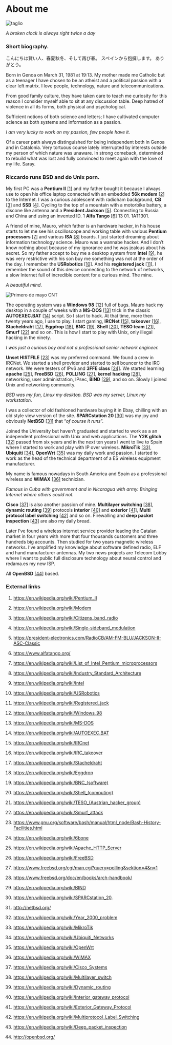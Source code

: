 # About me

![taglio](http://telecomlobby.com/Images/41442503_10217626665321011_2490918823650131968_n.jpg)

*A broken clock is always right twice a day*

### Short biography.

こんにちは賢い人、春夏秋冬、そして再び春。 スペインから抱擁します。 ありがとう。

Born in Genoa on March 31, 1981 at 19:13. My mother made me Catholic but as a teenager I have chosen to be an atheist and a political passion with a clear left matrix. I love people, technology, nature and telecommunications.

From good family culture, they have taken care to teach me curiosity for this reason I consider myself able to sit at any discussion table. Deep hatred of violence in all its forms, both physical and psychological.

Sufficient notions of both science and letters; I have cultivated computer science as both systems and information as a passion. 

*I am very lucky to work on my passion, few people have it.*

Of a career path always distinguished for being independent both in Genoa and in Catalonia. Very tortuous course lately interrupted by interests outside my person of which nature was unaware. In strong comeback, determined to rebuild what was lost and fully convinced to meet again with the love of my life. Saray.

### Riccardo runs BSD and do Unix porn.

My first PC was a **Pentium II** [[1]](https://en.wikipedia.org/wiki/Pentium_II) and my father bought it because I always use to open his office laptop connected with an embedded **56k modem** [[2]](https://en.wikipedia.org/wiki/Modem) to the Internet. I was a curious adolescent with radioham background, **CB** [[3]](https://en.wikipedia.org/wiki/Citizens_band_radio) and **SSB** [[4]](https://en.wikipedia.org/wiki/Single-sideband_modulation). Cycling to the top of a mountain with a motorbike battery, a discone like antenna and a **President Jackson** [[5]](https://president-electronics.com/RadioCB/AM-FM-BLU/JACKSON-II-ASC-Classic). Connecting to Russia and China and using an invented ID. 1 **Alfa Tango** [[6]](https://www.alfatango.org/) 13 01. 1AT1301.

A friend of mine, Mauro, which father is an hardware hacker, in his house starts to let me see his oscilloscope and working table with various **Pentium processors** [[7]](https://en.wikipedia.org/wiki/List_of_Intel_Pentium_microprocessors) and various **ISA** [[8]](https://en.wikipedia.org/wiki/Industry_Standard_Architecture) boards. I just started dreaming about information technology science. Mauro was a wannabe hacker. And I don’t know nothing about because of my ignorance and he was jealous about his secret. So my father accept to buy me a desktop system from **Intel** [[9]](https://en.wikipedia.org/wiki/Intel), he was very restrictive with his son buy me something was not at the order of the day. I remember the **USRobotics** [[10]](https://en.wikipedia.org/wiki/USRobotics). And his **registered jack** [[11]](https://en.wikipedia.org/wiki/Registered_jack). I remember the sound of this device connecting to the network of networks, a slow Internet full of incredible content for a curious mind. The mine.

*A beautiful mind*.

![Primero de mayo CNT](http://telecomlobby.com/Images/queninguquedienrere.webp)

The operating system was a **Windows 98** [[12]](https://en.wikipedia.org/wiki/Windows_98) full of bugs. Mauro hack my desktop in a couple of weeks with a **MS-DOS** [[13]](https://en.wikipedia.org/wiki/MS-DOS) trick in the classic **AUTOEXEC.BAT** [[14]](https://en.wikipedia.org/wiki/AUTOEXEC.BAT) script. So I start to hack. At that time, more then twenty years ago, I use to play. I start gaming, **IRCNet** [[15]](https://en.wikipedia.org/wiki/IRCnet), **takeover** [[16]](https://en.wikipedia.org/wiki/IRC_takeover), **Stacheldraht** [[17]](https://en.wikipedia.org/wiki/Stacheldraht), **Eggdrop** [[18]](https://en.wikipedia.org/wiki/Eggdrop), **BNC** [[19]](https://en.wikipedia.org/wiki/BNC_(software)), **Shell** [[20]](https://en.wikipedia.org/wiki/Shell_(computing)), **TESO team** [[21]](https://en.wikipedia.org/wiki/TESO_(Austrian_hacker_group)), **Smurf** [[22]](https://en.wikipedia.org/wiki/Smurf_attack) and so on. This is how I start to play with Unix, only illegal hacking in the ninety. 

*I was just a curious boy and not a professional senior network engineer.* 

**Unset HISTFILE** [[23]](https://www.gnu.org/software/bash/manual/html_node/Bash-History-Facilities.html) was my preferred command. We found a crew in IRCNet. We started a shell provider and started to sell bouncer to the IRC network. We were testers of IPv6 and **3FFE class** [[24]](https://en.wikipedia.org/wiki/6bone). We started learning **apache** [[25]](https://en.wikipedia.org/wiki/Apache_HTTP_Server), **FreeBSD** [[26]](https://en.wikipedia.org/wiki/FreeBSD), **POLLING** [[27]](https://www.freebsd.org/cgi/man.cgi?query=polling&sektion=4&n=1), **kernel hacking** [[28]](https://www.freebsd.org/doc/en/books/arch-handbook/), networking, user administration, IPsec, **BIND** [[29]](https://en.wikipedia.org/wiki/BIND), and so on. Slowly I joined Unix and networking community. 

*BSD was my fun, Linux my desktop. BSD was my server, Linux my workstation.* 

I was a collector of old fashioned hardware buying it in Ebay, chilling with an old style view version of the site. **SPARCstation 20** [[30]](https://en.wikipedia.org/wiki/SPARCstation_20) was my joy and obviously **NetBSD** [[31]](http://netbsd.org/) that “*of course it runs*”.

Joined the University but haven’t graduated and started to work as a an independent professional with Unix and web applications. The **Y2K glitch** [[32]](https://en.wikipedia.org/wiki/Year_2000_problem) passed from six years and in the next ten years I went to live to Spain where I started to work and play with IP over wireless. **MikroTik** [[33]](https://en.wikipedia.org/wiki/MikroTik), **Ubiquiti** [[34]](https://en.wikipedia.org/wiki/Ubiquiti_Networks), **OpenWrt** [[35]](https://en.wikipedia.org/wiki/OpenWrt) was my daily work and passion. I started to work as the head of the technical department of a ES wireless equipment manufacturer.

My name is famous nowadays in South America and Spain as a professional wireless and **WiMAX** [[36]](https://en.wikipedia.org/wiki/WiMAX) technician. 

*Famous in Cuba with government and in Nicaragua with army. Bringing Internet where others could not.* 

**Cisco** [[37]](https://en.wikipedia.org/wiki/Cisco_Systems) is also another passion of mine. **Multilayer switching** [[38]](https://en.wikipedia.org/wiki/Multilayer_switch), **dynamic routing** [[39]](https://en.wikipedia.org/wiki/Dynamic_routing) protocols **interior** [[40]](https://en.wikipedia.org/wiki/Interior_gateway_protocol) and **exterior** [[41]](https://en.wikipedia.org/wiki/Exterior_Gateway_Protocol), **Multi protocol label switching** [[42]](https://en.wikipedia.org/wiki/Multiprotocol_Label_Switching) and so on. Firewalling and **deep packet inspection** [[43]](https://en.wikipedia.org/wiki/Deep_packet_inspection) are also my daily bread.

Later I’ve found a wireless internet service provider leading the Catalan market in four years with more that four thousands customers and three hundreds big accounts. Then studied for two years magnetic wireless networks. I’ve amplified my knowledge about software defined radio, ELF and hand manufacturer antennas. My two news projects are Telecom Lobby where I want to public full disclosure technology about neural control and redama.es my new ISP. 

All **OpenBSD** [[44]](http://openbsd.org/) based.

### External links

1. https://en.wikipedia.org/wiki/Pentium_II

2. https://en.wikipedia.org/wiki/Modem

3. https://en.wikipedia.org/wiki/Citizens_band_radio

4. https://en.wikipedia.org/wiki/Single-sideband_modulation

5. https://president-electronics.com/RadioCB/AM-FM-BLU/JACKSON-II-ASC-Classic

6. https://www.alfatango.org/

7. https://en.wikipedia.org/wiki/List_of_Intel_Pentium_microprocessors

8. https://en.wikipedia.org/wiki/Industry_Standard_Architecture

9. https://en.wikipedia.org/wiki/Intel

10. https://en.wikipedia.org/wiki/USRobotics

11. https://en.wikipedia.org/wiki/Registered_jack

12. https://en.wikipedia.org/wiki/Windows_98

13. https://en.wikipedia.org/wiki/MS-DOS

14. https://en.wikipedia.org/wiki/AUTOEXEC.BAT

15. https://en.wikipedia.org/wiki/IRCnet

16. https://en.wikipedia.org/wiki/IRC_takeover

17. https://en.wikipedia.org/wiki/Stacheldraht

18. https://en.wikipedia.org/wiki/Eggdrop

19. https://en.wikipedia.org/wiki/BNC_(software)

20. https://en.wikipedia.org/wiki/Shell_(computing)

21. https://en.wikipedia.org/wiki/TESO_(Austrian_hacker_group)

22. https://en.wikipedia.org/wiki/Smurf_attack

23. https://www.gnu.org/software/bash/manual/html_node/Bash-History-Facilities.html

24. https://en.wikipedia.org/wiki/6bone

25. https://en.wikipedia.org/wiki/Apache_HTTP_Server

26. https://en.wikipedia.org/wiki/FreeBSD

27. https://www.freebsd.org/cgi/man.cgi?query=polling&sektion=4&n=1

28. https://www.freebsd.org/doc/en/books/arch-handbook/

29. https://en.wikipedia.org/wiki/BIND

30. https://en.wikipedia.org/wiki/SPARCstation_20.

31. http://netbsd.org/

32. https://en.wikipedia.org/wiki/Year_2000_problem

33. https://en.wikipedia.org/wiki/MikroTik

34. https://en.wikipedia.org/wiki/Ubiquiti_Networks

35. https://en.wikipedia.org/wiki/OpenWrt

36. https://en.wikipedia.org/wiki/WiMAX

37. https://en.wikipedia.org/wiki/Cisco_Systems

38. https://en.wikipedia.org/wiki/Multilayer_switch

39. https://en.wikipedia.org/wiki/Dynamic_routing

40. https://en.wikipedia.org/wiki/Interior_gateway_protocol

41. https://en.wikipedia.org/wiki/Exterior_Gateway_Protocol

42. https://en.wikipedia.org/wiki/Multiprotocol_Label_Switching

43. https://en.wikipedia.org/wiki/Deep_packet_inspection

44. http://openbsd.org/

    

    

    